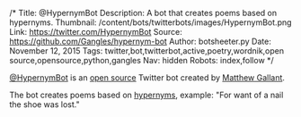 /*
Title: @HypernymBot
Description: A bot that creates poems based on hypernyms.
Thumbnail: /content/bots/twitterbots/images/HypernymBot.png
Link: https://twitter.com/HypernymBot
Source: https://github.com/Gangles/hypernym-bot
Author: botsheeter.py
Date: November 12, 2015
Tags: twitter,bot,twitterbot,active,poetry,wordnik,open source,opensource,python,gangles
Nav: hidden
Robots: index,follow
*/

[@HypernymBot](https://twitter.com/HypernymBot) is an [open source](https://github.com/Gangles/hypernym-bot) Twitter bot created by [Matthew Gallant](https://twitter.com/Gangles). 

The bot creates poems based on [hypernyms](https://en.wikipedia.org/wiki/Hyponymy_and_hypernymy), example: "For want of a nail the shoe was lost."
